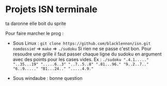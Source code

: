 # Projets ISN terminale
ta daronne elle boit du sprite

Pour faire marcher le prog :

- Sous Linux : `git clone https://github.com/blacklennon/isn.git nomdossie`r => `make` => `./sudoku`
Si rien ne se passe c'est bon. Pour resoudre une grille il faut passer chaque ligne du sudoku en argument avec des points pour les cases vides.
Ex : `./sudoku ".4.1....." "..35...19" ".....6..3" "..7..5..8" ".81...96." "9..2..7.." "6..9....." "81...24.." ".....4.9."`

- Sous windaube : bonne question
